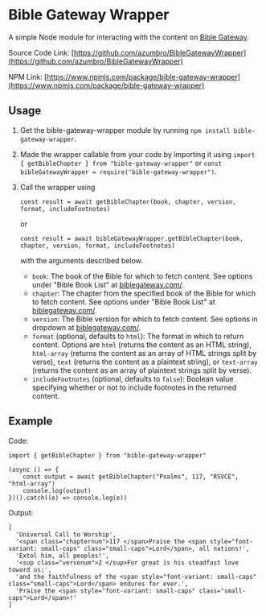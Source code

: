 # Bible Gateway Wrapper

 A simple Node module for interacting with the content on [Bible Gateway](https://www.biblegateway.com/).

Source Code Link: [https://github.com/azumbro/BibleGatewayWrapper](https://github.com/azumbro/BibleGatewayWrapper)

NPM Link: [https://www.npmjs.com/package/bible-gateway-wrapper](https://www.npmjs.com/package/bible-gateway-wrapper)
## Usage
1) Get the bible-gateway-wrapper module by running ```npm install bible-gateway-wrapper```.
2) Made the wrapper callable from your code by importing it using `import { getBibleChapter } from "bible-gateway-wrapper"` or `const bibleGatewayWrapper = require("bible-gateway-wrapper")`.
3) Call the wrapper using 

    ```
    const result = await getBibleChapter(book, chapter, version, format, includeFootnotes)
    ``` 

    or 

    ```
    const result = await bibleGatewayWrapper.getBibleChapter(book, chapter, version, format, includeFootnotes)
    ``` 

    with the arguments described below.
    - `book`: The book of the Bible for which to fetch content. See options under "Bible Book List" at [biblegateway.com/](https://www.biblegateway.com/).
    - `chapter`: The chapter from the specified book of the Bible for which to fetch content. See options under "Bible Book List" at [biblegateway.com/](https://www.biblegateway.com/).
    - `version`: The Bible version for which to fetch content. See options in dropdown at [biblegateway.com/](https://www.biblegateway.com/).
    - `format` (optional, defaults to `html`): The format in which to return content. Options are `html` (returns the content as an HTML string), `html-array` (returns the content as an array of HTML strings split by verse), `text` (returns the content as a plaintext string), or `text-array` (returns the content as an array of plaintext strings split by verse).
    - `includeFootnotes` (optional, defaults to `false`): Boolean value specifying whether or not to include footnotes in the returned content.
     
     
## Example
Code:
```
import { getBibleChapter } from "bible-gateway-wrapper"

(async () => {
    const output = await getBibleChapter("Psalms", 117, "RSVCE", "html-array")
    console.log(output)
})().catch((e) => console.log(e))
```

Output:
```
[
  'Universal Call to Worship',
  '<span class="chapternum">117 </span>Praise the <span style="font-variant: small-caps" class="small-caps">Lord</span>, all nations!',
  'Extol him, all peoples!',
  '<sup class="versenum">2 </sup>For great is his steadfast love toward us;',
  'and the faithfulness of the <span style="font-variant: small-caps" class="small-caps">Lord</span> endures for ever.',
  'Praise the <span style="font-variant: small-caps" class="small-caps">Lord</span>!'
]
```
